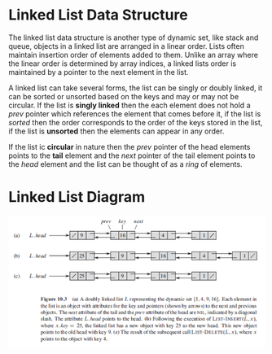 # Linked List Data Structure

The linked list data structure is another type of dynamic set, like stack and queue, objects in a linked list are arranged in a linear order. Lists often maintain insertion order of elements added to them. Unlike an array where the linear order is determined by array indices, a linked lists order is maintained by a pointer to the next element in the list.

A linked list can take several forms, the list can be singly or doubly linked, it can be sorted or unsorted based on the keys and may or may not be circular. If the list is **singly linked** then the each element does not hold a *prev* pointer which references the element that comes before it, if the list is *sorted* then the order corresponds to the order of the keys stored in the list, if the list is **unsorted** then the elements can appear in any order.

If the list ic **circular** in nature then the *prev* pointer of the head elements points to the **tail** element and the *next* pointer of the tail element points to the *head* element and the list can be thought of as a *ring* of elements.

# Linked List Diagram

<p align="center">
  <img src="images/linked_list.PNG">
</p>
